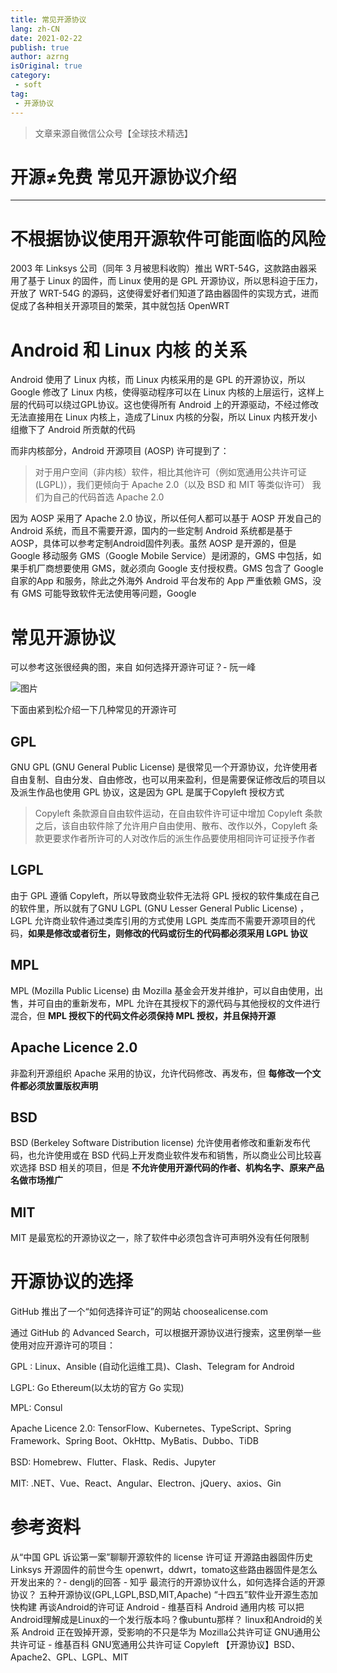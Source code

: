 ```yaml
---
title: 常见开源协议
lang: zh-CN
date: 2021-02-22
publish: true
author: azrng
isOriginal: true
category:
 - soft
tag:
 - 开源协议
---
```

> 文章来源自微信公众号【全球技术精选】

# 开源≠免费 常见开源协议介绍

------

# 不根据协议使用开源软件可能面临的风险

2003 年 Linksys 公司（同年 3 月被思科收购）推出 WRT-54G，这款路由器采用了基于 Linux 的固件，而 Linux 使用的是 GPL 开源协议，所以思科迫于压力，开放了 WRT-54G 的源码，这使得爱好者们知道了路由器固件的实现方式，进而促成了各种相关开源项目的繁荣，其中就包括 OpenWRT

# Android 和 Linux 内核 的关系

Android 使用了 Linux 内核，而 Linux 内核采用的是 GPL 的开源协议，所以 Google 修改了 Linux 内核，使得驱动程序可以在 Linux 内核的上层运行，这样上层的代码可以绕过GPL协议。这也使得所有 Android 上的开源驱动，不经过修改无法直接用在 Linux 内核上，造成了Linux 内核的分裂，所以 Linux 内核开发小组撤下了 Android 所贡献的代码

而非内核部分，Android 开源项目 (AOSP) 许可提到了：

> 对于用户空间（非内核）软件，相比其他许可（例如宽通用公共许可证 (LGPL)），我们更倾向于 Apache 2.0（以及 BSD 和 MIT 等类似许可）
> 我们为自己的代码首选 Apache 2.0

因为 AOSP 采用了 Apache 2.0 协议，所以任何人都可以基于 AOSP 开发自己的 Android 系统，而且不需要开源，国内的一些定制 Android 系统都是基于 AOSP，具体可以参考定制Android固件列表。虽然 AOSP 是开源的，但是 Google 移动服务 GMS（Google Mobile Service）是闭源的，GMS 中包括，如果手机厂商想要使用 GMS，就必须向 Google 支付授权费。GMS 包含了 Google 自家的App 和服务，除此之外海外 Android 平台发布的 App 严重依赖 GMS，没有 GMS 可能导致软件无法使用等问题，Google

# 常见开源协议

  可以参考这张很经典的图，来自 如何选择开源许可证？- 阮一峰



![图片](https://gitee.com/AZRNG/picture-storage/raw/master/kbms/202112272252419.webp)

下面由紧到松介绍一下几种常见的开源许可

## GPL

GNU GPL (GNU General Public License) 是很常见一个开源协议，允许使用者自由复制、自由分发、自由修改，也可以用来盈利，但是需要保证修改后的项目以及派生作品也使用 GPL 协议，这是因为 GPL 是属于Copyleft 授权方式



> Copyleft 条款源自自由软件运动，在自由软件许可证中增加 Copyleft 条款之后，该自由软件除了允许用户自由使用、散布、改作以外，Copyleft 条款更要求作者所许可的人对改作后的派生作品要使用相同许可证授予作者

## LGPL

由于 GPL 遵循 Copyleft，所以导致商业软件无法将 GPL 授权的软件集成在自己的软件里，所以就有了GNU LGPL (GNU Lesser General Public License) ，LGPL 允许商业软件通过类库引用的方式使用 LGPL 类库而不需要开源项目的代码，**如果是修改或者衍生，则修改的代码或衍生的代码都必须采用 LGPL 协议**

## MPL

MPL (Mozilla Public License) 由 Mozilla 基金会开发并维护，可以自由使用，出售，并可自由的重新发布，MPL 允许在其授权下的源代码与其他授权的文件进行混合，但 **MPL 授权下的代码文件必须保持 MPL 授权，并且保持开源**

## Apache Licence 2.0

非盈利开源组织 Apache 采用的协议，允许代码修改、再发布，但 **每修改一个文件都必须放置版权声明**

## BSD

BSD (Berkeley Software Distribution license) 允许使用者修改和重新发布代码，也允许使用或在 BSD 代码上开发商业软件发布和销售，所以商业公司比较喜欢选择 BSD 相关的项目，但是 **不允许使用开源代码的作者、机构名字、原来产品名做市场推广**

## MIT

MIT 是最宽松的开源协议之一，除了软件中必须包含许可声明外没有任何限制

# 开源协议的选择

GitHub 推出了一个“如何选择许可证”的网站 choosealicense.com

通过 GitHub 的 Advanced Search，可以根据开源协议进行搜索，这里例举一些使用对应开源许可的项目：

GPL : Linux、Ansible (自动化运维工具)、Clash、Telegram for Android

LGPL: Go Ethereum(以太坊的官方 Go 实现)

MPL: Consul

Apache Licence 2.0: TensorFlow、Kubernetes、TypeScript、Spring Framework、Spring Boot、OkHttp、MyBatis、Dubbo、TiDB

BSD: Homebrew、Flutter、Flask、Redis、Jupyter

MIT: .NET、Vue、React、Angular、Electron、jQuery、axios、Gin

# 参考资料

从“中国 GPL 诉讼第一案”聊聊开源软件的 license 许可证
开源路由器固件历史
Linksys
开源固件的前世今生
openwrt，ddwrt，tomato这些路由器固件是怎么开发出来的？- denglj的回答 - 知乎
最流行的开源协议什么，如何选择合适的开源协议？
五种开源协议(GPL,LGPL,BSD,MIT,Apache)
“十四五”软件业开源生态加快构建
再谈Android的许可证
Android - 维基百科
Android 通用内核
可以把Android理解成是Linux的一个发行版本吗？像ubuntu那样？
linux和Android的关系
Android 正在毁掉开源，受影响的不只是华为
Mozilla公共许可证
GNU通用公共许可证 - 维基百科
GNU宽通用公共许可证
Copyleft
【开源协议】BSD、Apache2、GPL、LGPL、MIT